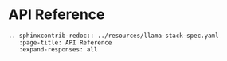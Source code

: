 # API Reference

```{eval-rst}
.. sphinxcontrib-redoc:: ../resources/llama-stack-spec.yaml
   :page-title: API Reference
   :expand-responses: all
```
